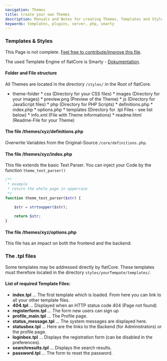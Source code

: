 ```yaml
---
navigation: Themes
title: Create your own Themes
description: Manuals and Notes for creating Themes, Templates and Styles
keywords: templates, plugins, server, php, smarty
---
```


### Templates & Styles

<p class="alert alert-info">This Page is not complete. <a class="nowrap" href="https://github.com/flatCore/flatCore-docs/blob/master/{$filepath_orig}">Feel free to contribute/improve this file</a>.</p>

The used Template Engine of flatCore is Smarty - [Dokumentation](http://www.smarty.net/documentation).

#### Folder and File structure

All Themes are located in the directory <code>/styles/</code> in the Root of flatCore.

* theme-folder
		* css (Directory for your CSS files)
		* images (Directory for your images)
					* preview.png (Preview of the Theme)
		* js  (Directory for JavaScript files)
		* php  (Directory for PHP Scripts)
					* definitions.php
					* index.php
					* options.php
		* templates  (Directory for .tpl Files - see list below)
		* info.xml (File with Theme informations)
		* readme.html (Readme-File for your Theme)

#### The file /themes/xyz/definitions.php

Overwrite Variables from the Original-Source <code>/core/definitions.php</code>.

#### The file /themes/xyz/index.php

This file extends the basic Text Parser. You can inject your Code by the function <code>theme_text_parser()</code>

```php
/**
 * example
 * return the whole page in uppercase
 */
function theme_text_parser($str) {
	
	$str = strtoupper($str);

	return $str;
}

```

#### The file /themes/xyz/options.php

This file has an impact on both the frontend and the backend.



### The .tpl files

Some templates may be addressed directly by flatCore. These templates must therefore located in the directory <code>styles/yourTempate/templates/</code>.

#### List of required Template Files:

* __index.tpl__ ... The first template which is loaded. From here you can link to all your other template files.
* __404.tpl__ ... Displayed when an HTTP status code 404 (Page not found)
* __registerform.tpl__ ... The form new users can sign up
* __profile\_main.tpl__ ... The Profile page.
* __status\_message.tpl__ ... The system messages are displayed here.
* __statusbox.tpl__ ... Here are the links to the Backend (for Administrators) or the profile page.
* __loginbox.tpl__ ... Displays the registration form (can be disabled in the preferences).
* __searchresults.tpl__ ... Displays the search results.
* __password.tpl__ ... The form to reset the password.